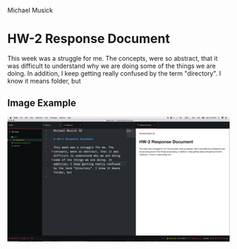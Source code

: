 Michael Musick

# HW-2 Response Document

This week was a struggle for me. The concepts, were so abstract, that it was difficult to understand why we are doing some of the things we are doing. In addition, I keep getting really confused by the term "directory". I know it means folder, but

## Image Example

![This is an example screen image](./editor_image.png)
